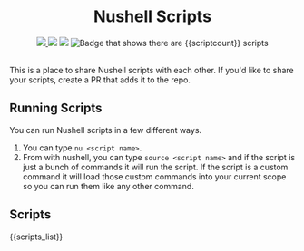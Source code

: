 <h1 align="center">Nushell Scripts</h1>
<div align="center">
	<a href="https://github.com/nushell/nu_scripts/issues">
		<img src="https://img.shields.io/github/issues/nushell/nu_scripts?label=Issues">
	</a>
	<img src="https://img.shields.io/github/issues-pr/nushell/nu_scripts?color=brightgreen">
	<img src="https://img.shields.io/github/stars/nushell/nu_scripts?color=yellow&label=Stars">
	<img src="https://img.shields.io/badge/Scripts-{{scriptcount}}*-blue" title="Some scripts are excluded." alt="Badge that shows there are {{scriptcount}} scripts">
</div>
<br>

This is a place to share Nushell scripts with each other. If you'd like to share your scripts, create a PR that adds it to the repo.

## Running Scripts

You can run Nushell scripts in a few different ways.

1. You can type `nu <script name>`.
2. From with nushell, you can type `source <script name>` and if the script is just a bunch of commands it will run the script. If the script is a custom command it will load those custom commands into your current scope so you can run them like any other command.

## Scripts

{{scripts_list}}
